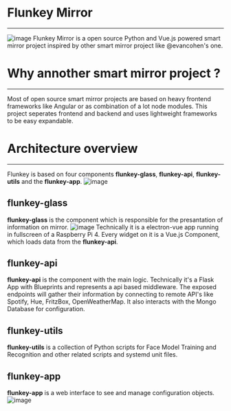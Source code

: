 # Flunkey Mirror
---
![image](https://user-images.githubusercontent.com/4592657/77485129-ac816900-6e2c-11ea-8dc0-144a6f164cfc.png)
Flunkey Mirror is a open source Python and Vue.js powered smart mirror project inspired by other smart mirror project like @evancohen's one.

# Why annother smart mirror project ?
---
Most of open source smart mirror projects are based on heavy frontend frameworks like Angular or as combination of a lot node modules. 
This project seperates frontend and backend and uses lightweight frameworks to be easy expandable.

# Architecture overview
---
Flunkey is based on four components **flunkey-glass**, **flunkey-api**, **flunkey-utils** and the **flunkey-app**.
![image](https://user-images.githubusercontent.com/4592657/77485502-945e1980-6e2d-11ea-8abd-fb6a1dfbe0ec.png)

## flunkey-glass
**flunkey-glass** is the component which is responsible for the presantation of information on mirror. 
![image](https://user-images.githubusercontent.com/4592657/77486610-7645e880-6e30-11ea-9d5f-d64ac04adf1d.png)
Technically it is a electron-vue app running in fullscreen of a Raspberry Pi 4. Every widget on it is a Vue.js Component, which loads data from the **flunkey-api**.

## flunkey-api
**flunkey-api** is the component with the main logic. Technically it's a Flask App with Blueprints and represents a api based middleware. 
The exposed endpoints will gather their information by connecting to remote API's like Spotify, Hue, FritzBox, OpenWeatherMap. It also interacts with the Mongo Database for configuration.

## flunkey-utils
**flunkey-utils** is a collection of Python scripts for Face Model Training and Recognition and other related scripts and systemd unit files. 

## flunkey-app
**flunkey-app** is a web interface to see and manage configuration objects.
![image](https://user-images.githubusercontent.com/4592657/77487388-a7bfb380-6e32-11ea-8787-57841a47349e.png)
